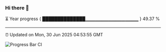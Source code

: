 ### Hi there 👋

⏳ Year progress { ██████████████▁▁▁▁▁▁▁▁▁▁▁▁▁▁▁▁ } 49.37 %

---

⏰ Updated on Mon, 30 Jun 2025 04:53:55 GMT

![Progress Bar CI](https://github.com/IshwaranRudhara/GIT-ACTION/workflows/Progress%20Bar%20CI/badge.svg)
